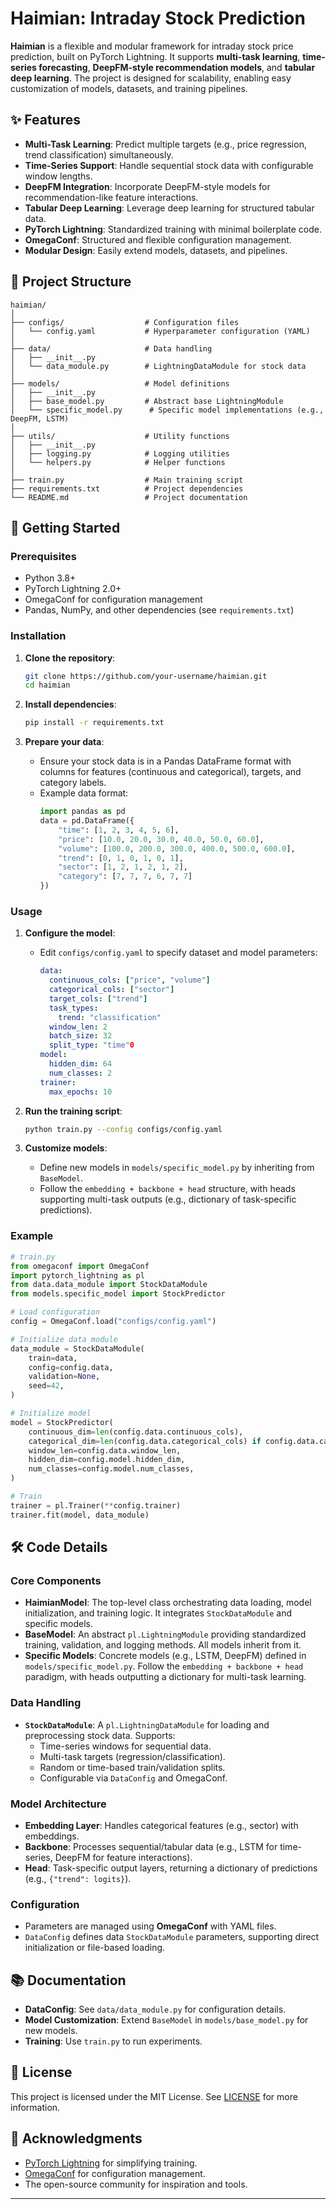 # Haimian: Intraday Stock Prediction


**Haimian** is a flexible and modular framework for intraday stock price prediction, built on PyTorch Lightning. It supports **multi-task learning**, **time-series forecasting**, **DeepFM-style recommendation models**, and **tabular deep learning**. The project is designed for scalability, enabling easy customization of models, datasets, and training pipelines.

## ✨ Features

- **Multi-Task Learning**: Predict multiple targets (e.g., price regression, trend classification) simultaneously.
- **Time-Series Support**: Handle sequential stock data with configurable window lengths.
- **DeepFM Integration**: Incorporate DeepFM-style models for recommendation-like feature interactions.
- **Tabular Deep Learning**: Leverage deep learning for structured tabular data.
- **PyTorch Lightning**: Standardized training with minimal boilerplate code.
- **OmegaConf**: Structured and flexible configuration management.
- **Modular Design**: Easily extend models, datasets, and pipelines.

## 📂 Project Structure

```plaintext
haimian/
│
├── configs/                  # Configuration files
│   └── config.yaml           # Hyperparameter configuration (YAML)
│
├── data/                     # Data handling
│   ├── __init__.py
│   └── data_module.py        # LightningDataModule for stock data
│
├── models/                   # Model definitions
│   ├── __init__.py
│   ├── base_model.py         # Abstract base LightningModule
│   └── specific_model.py      # Specific model implementations (e.g., DeepFM, LSTM)
│
├── utils/                    # Utility functions
│   ├── __init__.py
│   ├── logging.py            # Logging utilities
│   └── helpers.py            # Helper functions
│
├── train.py                  # Main training script
├── requirements.txt          # Project dependencies
└── README.md                 # Project documentation
```

## 🚀 Getting Started

### Prerequisites

- Python 3.8+
- PyTorch Lightning 2.0+
- OmegaConf for configuration management
- Pandas, NumPy, and other dependencies (see `requirements.txt`)

### Installation

1. **Clone the repository**:
   ```bash
   git clone https://github.com/your-username/haimian.git
   cd haimian
   ```

2. **Install dependencies**:
   ```bash
   pip install -r requirements.txt
   ```

3. **Prepare your data**:
   - Ensure your stock data is in a Pandas DataFrame format with columns for features (continuous and categorical), targets, and category labels.
   - Example data format:
     ```python
     import pandas as pd
     data = pd.DataFrame({
         "time": [1, 2, 3, 4, 5, 6],
         "price": [10.0, 20.0, 30.0, 40.0, 50.0, 60.0],
         "volume": [100.0, 200.0, 300.0, 400.0, 500.0, 600.0],
         "trend": [0, 1, 0, 1, 0, 1],
         "sector": [1, 2, 1, 2, 1, 2],
         "category": [7, 7, 7, 6, 7, 7]
     })
     ```

### Usage

1. **Configure the model**:
   - Edit `configs/config.yaml` to specify dataset and model parameters:
     ```yaml
     data:
       continuous_cols: ["price", "volume"]
       categorical_cols: ["sector"]
       target_cols: ["trend"]
       task_types:
         trend: "classification"
       window_len: 2
       batch_size: 32
       split_type: "time"0
     model:
       hidden_dim: 64
       num_classes: 2
     trainer:
       max_epochs: 10
     ```

2. **Run the training script**:
   ```bash
   python train.py --config configs/config.yaml
   ```

3. **Customize models**:
   - Define new models in `models/specific_model.py` by inheriting from `BaseModel`.
   - Follow the `embedding + backbone + head` structure, with heads supporting multi-task outputs (e.g., dictionary of task-specific predictions).

### Example

```python
# train.py
from omegaconf import OmegaConf
import pytorch_lightning as pl
from data.data_module import StockDataModule
from models.specific_model import StockPredictor

# Load configuration
config = OmegaConf.load("configs/config.yaml")

# Initialize data module
data_module = StockDataModule(
    train=data,
    config=config.data,
    validation=None,
    seed=42,
)

# Initialize model
model = StockPredictor(
    continuous_dim=len(config.data.continuous_cols),
    categorical_dim=len(config.data.categorical_cols) if config.data.categorical_cols else 0,
    window_len=config.data.window_len,
    hidden_dim=config.model.hidden_dim,
    num_classes=config.model.num_classes,
)

# Train
trainer = pl.Trainer(**config.trainer)
trainer.fit(model, data_module)
```

## 🛠️ Code Details

### Core Components

- **HaimianModel**: The top-level class orchestrating data loading, model initialization, and training logic. It integrates `StockDataModule` and specific models.
- **BaseModel**: An abstract `pl.LightningModule` providing standardized training, validation, and logging methods. All models inherit from it.
- **Specific Models**: Concrete models (e.g., LSTM, DeepFM) defined in `models/specific_model.py`. Follow the `embedding + backbone + head` paradigm, with heads outputting a dictionary for multi-task learning.

### Data Handling

- **`StockDataModule`**: A `pl.LightningDataModule` for loading and preprocessing stock data. Supports:
  - Time-series windows for sequential data.
  - Multi-task targets (regression/classification).
  - Random or time-based train/validation splits.
  - Configurable via `DataConfig` and OmegaConf.

### Model Architecture

- **Embedding Layer**: Handles categorical features (e.g., sector) with embeddings.
- **Backbone**: Processes sequential/tabular data (e.g., LSTM for time-series, DeepFM for feature interactions).
- **Head**: Task-specific output layers, returning a dictionary of predictions (e.g., `{"trend": logits}`).

### Configuration

- Parameters are managed using **OmegaConf** with YAML files.
- `DataConfig` defines data  `StockDataModule` parameters, supporting direct initialization or file-based loading.

## 📚 Documentation

- **DataConfig**: See `data/data_module.py` for configuration details.
- **Model Customization**: Extend `BaseModel` in `models/base_model.py` for new models.
- **Training**: Use `train.py` to run experiments.



## 📜 License

This project is licensed under the MIT License. See [LICENSE](LICENSE) for more information.

## 🙌 Acknowledgments

- [PyTorch Lightning](https://www.pytorchlightning.ai/) for simplifying training.
- [OmegaConf](https://omegaconf.readthedocs.io/) for configuration management.
- The open-source community for inspiration and tools.

---
